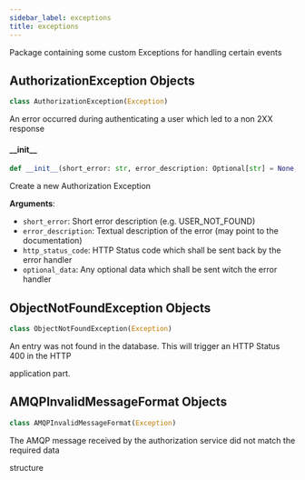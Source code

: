```yaml
---
sidebar_label: exceptions
title: exceptions
---
```


Package containing some custom Exceptions for handling certain events


## AuthorizationException Objects

```python
class AuthorizationException(Exception)
```

An error occurred during authenticating a user which led to a non 2XX response


#### \_\_init\_\_

```python
def __init__(short_error: str, error_description: Optional[str] = None, http_status_code: status = status.HTTP_400_BAD_REQUEST, optional_data: Optional[Any] = "")
```

Create a new Authorization Exception

**Arguments**:

- `short_error`: Short error description (e.g. USER_NOT_FOUND)
- `error_description`: Textual description of the error (may point to the documentation)
- `http_status_code`: HTTP Status code which shall be sent back by the error handler
- `optional_data`: Any optional data which shall be sent witch the error handler

## ObjectNotFoundException Objects

```python
class ObjectNotFoundException(Exception)
```

An entry was not found in the database. This will trigger an HTTP Status 400 in the HTTP

application part.


## AMQPInvalidMessageFormat Objects

```python
class AMQPInvalidMessageFormat(Exception)
```

The AMQP message received by the authorization service did not match the required data

structure


